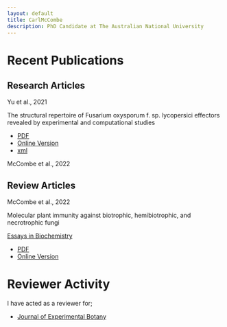 ```yaml
---
layout: default
title: CarlMcCombe
description: PhD Candidate at The Australian National University
---
```


# Recent Publications

## Research Articles

Yu et al., 2021

The structural repertoire of Fusarium oxysporum f. sp. lycopersici effectors revealed by experimental and computational studies
- [PDF](/assets/papers/Yu_2021.pdf) 
- [Online Version](https://doi.org/10.1101/2021.12.14.472499) 
- [xml](/assets/papers/Yu_22.xml)

McCombe et al., 2022

## Review Articles

McCombe et al., 2022

Molecular plant immunity against biotrophic, hemibiotrophic, and necrotrophic fungi

[Essays in Biochemistry](https://portlandpress.com/essaysbiochem)
- [PDF](/assets/papers/)
- [Online Version]()

# Reviewer Activity

I have acted as a reviewer for;

- [Journal of Experimental Botany](https://academic.oup.com/jxb)
